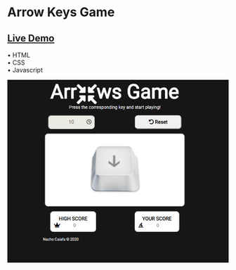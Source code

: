 # Arrow Keys Game
## [Live Demo](https://nachokai.github.io/arrows-game/)  
• HTML  
• CSS  
• Javascript  

![GitHub Logo](https://github.com/NachoKai/arrows-game/blob/gh-pages/img/demo.png?raw=true)
